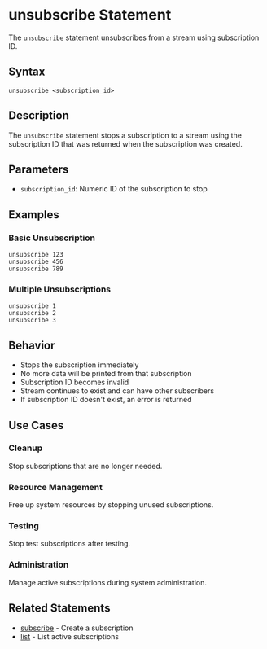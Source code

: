 # unsubscribe Statement

The `unsubscribe` statement unsubscribes from a stream using subscription ID.

## Syntax

```jsonjet
unsubscribe <subscription_id>
```

## Description

The `unsubscribe` statement stops a subscription to a stream using the subscription ID that was returned when the subscription was created.

## Parameters

- `subscription_id`: Numeric ID of the subscription to stop

## Examples

### Basic Unsubscription

```jsonjet
unsubscribe 123
unsubscribe 456
unsubscribe 789
```

### Multiple Unsubscriptions

```jsonjet
unsubscribe 1
unsubscribe 2
unsubscribe 3
```

## Behavior

- Stops the subscription immediately
- No more data will be printed from that subscription
- Subscription ID becomes invalid
- Stream continues to exist and can have other subscribers
- If subscription ID doesn't exist, an error is returned

## Use Cases

### Cleanup
Stop subscriptions that are no longer needed.

### Resource Management
Free up system resources by stopping unused subscriptions.

### Testing
Stop test subscriptions after testing.

### Administration
Manage active subscriptions during system administration.

## Related Statements

- [subscribe](./subscribe.md) - Create a subscription
- [list](./list.md) - List active subscriptions 
